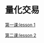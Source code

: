 # 量化交易


[第一课:lesson 1](https://github.com/Jack-Cherish/quantitative/tree/main/lesson1)

[第二课:lesson 2](https://github.com/Jack-Cherish/quantitative/tree/main/lesson2)
